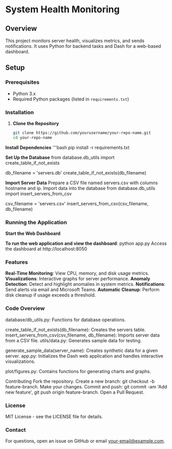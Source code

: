 # System Health Monitoring

## Overview

This project monitors server health, visualizes metrics, and sends notifications. It uses Python for backend tasks and Dash for a web-based dashboard.

## Setup

### Prerequisites

- Python 3.x
- Required Python packages (listed in `requirements.txt`)

### Installation

1. **Clone the Repository**
   ```bash
   git clone https://github.com/yourusername/your-repo-name.git
   cd your-repo-name
   
**Install Dependencies**
'''bash
   pip install -r requirements.txt

**Set Up the Database**
from database.db_utils import create_table_if_not_exists

db_filename = 'servers.db'
create_table_if_not_exists(db_filename)

**Import Server Data**
Prepare a CSV file named servers.csv with columns hostname and ip.
Import data into the database
from database.db_utils import insert_servers_from_csv

csv_filename = 'servers.csv'
insert_servers_from_csv(csv_filename, db_filename)

### Running the Application
**Start the Web Dashboard**

**To run the web application and view the dashboard**:
python app.py
Access the dashboard at http://localhost:8050

### Features
**Real-Time Monitoring**: View CPU, memory, and disk usage metrics.
**Visualizations**: Interactive graphs for server performance.
**Anomaly Detection**: Detect and highlight anomalies in system metrics.
**Notifications**: Send alerts via email and Microsoft Teams.
**Automatic Cleanup**: Perform disk cleanup if usage exceeds a threshold.

### Code Overview
database/db_utils.py: Functions for database operations.

create_table_if_not_exists(db_filename): Creates the servers table.
insert_servers_from_csv(csv_filename, db_filename): Imports server data from a CSV file.
utils/data.py: Generates sample data for testing.

generate_sample_data(server_name): Creates synthetic data for a given server.
app.py: Initializes the Dash web application and handles interactive visualizations.

plot/figures.py: Contains functions for generating charts and graphs.

Contributing
Fork the repository.
Create a new branch: git checkout -b feature-branch.
Make your changes.
Commit and push: git commit -am 'Add new feature', git push origin feature-branch.
Open a Pull Request.
### License
MIT License - see the LICENSE file for details.

### Contact
For questions, open an issue on GitHub or email your-email@example.com.

